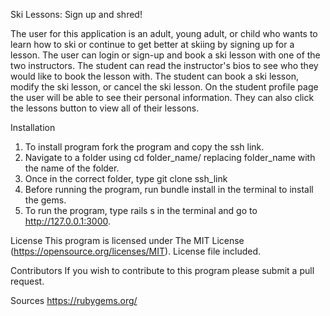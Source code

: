 Ski Lessons: Sign up and shred!

The user for this application is an adult, young adult, or child who wants to learn how to ski or continue to get better at skiing by signing up for a lesson. The user can login or sign-up and book a ski lesson with one of the two instructors. The student can read the instructor's bios to see who they would like to book the lesson with. The student can book a ski lesson, modify the ski lesson, or cancel the ski lesson. On the student profile page the user will be able to see their personal information. They can also click the lessons button to view all of their lessons. 

Installation
1) To install program fork the program and copy the ssh link. 
2) Navigate to a folder using cd folder_name/ replacing folder_name with the name of the folder. 
3) Once in the correct folder, type git clone ssh_link 
4) Before running the program, run bundle install in the terminal to install the gems. 
5) To run the program, type rails s in the terminal and go to http://127.0.0.1:3000.

License
This program is licensed under The MIT License (https://opensource.org/licenses/MIT). License file included.

Contributors
If you wish to contribute to this program please submit a pull request.

Sources
https://rubygems.org/